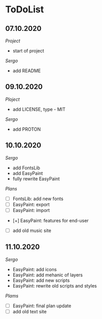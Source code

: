 # ToDoList


## 07.10.2020

*Project*

- start of project

*Sergo*

- add README

## 09.10.2020

*Ploject*

- add LICENSE, type - MIT

*Sergo*

- add PROTON

## 10.10.2020

*Sergo*

- add FontsLib
- add EasyPaint
- fully rewrite EasyPaint

*Plans*

- [ ] FontsLib: add new fonts
- [ ] EasyPaint: export
- [ ] EasyPaint: import
- [+] EasyPaint: features for end-user
- [ ] add old music site

## 11.10.2020

*Sergo*

- EasyPaint: add icons
- EasyPaint: add mehanic of layers
- EasyPaint: add new scripts
- EasyPaint: rewrite old scripts and styles

*Plams*

- [ ] EasyPaint: final plan update
- [ ] add old text site
